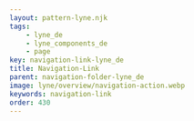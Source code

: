 ```yaml
---
layout: pattern-lyne.njk
tags: 
    - lyne_de
    - lyne_components_de
    - page
key: navigation-link-lyne_de
title: Navigation-Link
parent: navigation-folder-lyne_de
image: lyne/overview/navigation-action.webp
keywords: navigation-link
order: 430
---
```

